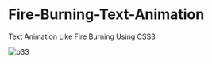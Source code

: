 # Fire-Burning-Text-Animation

Text Animation Like Fire Burning Using CSS3 

![p33](https://user-images.githubusercontent.com/90318905/172486017-6632ffad-e723-440f-acaf-7a0e4472dbce.jpg)




